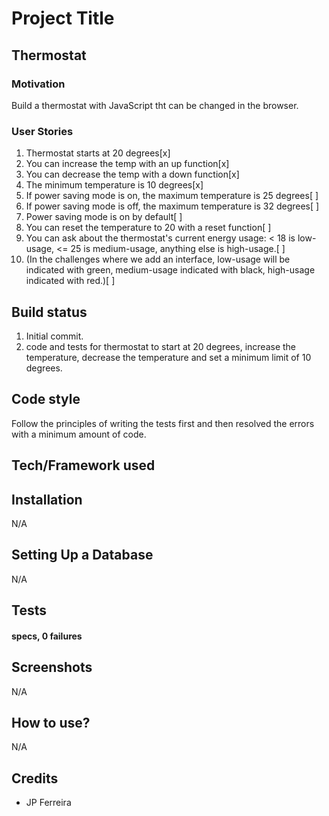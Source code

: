 # Project Title
## Thermostat

### Motivation

Build a thermostat with JavaScript tht can be changed in the browser.

### User Stories

1. Thermostat starts at 20 degrees[x]
2. You can increase the temp with an up function[x]
3. You can decrease the temp with a down function[x]
4. The minimum temperature is 10 degrees[x]
5. If power saving mode is on, the maximum temperature is 25 degrees[ ]
6. If power saving mode is off, the maximum temperature is 32 degrees[ ]
7. Power saving mode is on by default[ ]
8. You can reset the temperature to 20 with a reset function[ ]
9. You can ask about the thermostat's current energy usage: < 18 is low-usage, <= 25 is medium-usage, anything else is high-usage.[ ]
10. (In the challenges where we add an interface, low-usage will be indicated with green, medium-usage indicated with black, high-usage indicated with red.)[ ]

## Build status

1. Initial commit.
2. code and tests for thermostat to start at 20 degrees, increase the temperature, decrease the temperature and set a minimum limit of 10 degrees.

## Code style

Follow the principles of writing the tests first and then resolved the errors with a minimum amount of code.

## Tech/Framework used



## Installation

N/A

## Setting Up a Database

N/A

## Tests

####  specs, 0 failures


## Screenshots

N/A

## How to use?

N/A

## Credits
* JP Ferreira
